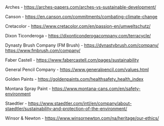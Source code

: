 Arches - https://arches-papers.com/arches-vs-sustainable-development/

Canson - https://en.canson.com/commitments/combating-climate-change

Cretacolor - https://www.cretacolor.com/en/passion-en/umweltschutz/

Dixon Ticonderoga - https://dixonticonderogacompany.com/terracycle/

Dynasty Brush Company (FM Brush) - https://dynastybrush.com/company/ https://www.fmbrush.com/company/

Faber Castell - https://www.fabercastell.com/pages/sustainability

General Pencil Company - https://www.generalpencil.com/values.html

Golden Paints - https://goldenpaints.com/healthsafety_health_index

Montana Spray Paint - https://www.montana-cans.com/en/safety-environment

Staedtler - https://www.staedtler.com/intl/en/company/about-staedtler/sustainability-and-protection-of-the-environment/

Winsor & Newton - https://www.winsornewton.com/na/heritage/our-ethics/
